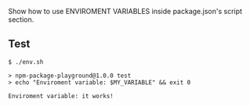 Show how to use ENVIROMENT VARIABLES inside package.json's script section.

## Test

```
$ ./env.sh

> npm-package-playground@1.0.0 test
> echo "Enviroment variable: $MY_VARIABLE" && exit 0

Enviroment variable: it works!
```
